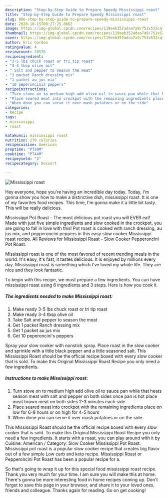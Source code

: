 ```yaml
---
description: "Step-by-Step Guide to Prepare Speedy Mississippi roast"
title: "Step-by-Step Guide to Prepare Speedy Mississippi roast"
slug: 866-step-by-step-guide-to-prepare-speedy-mississippi-roast
date: 2020-10-15T08:27:25.866Z
image: https://img-global.cpcdn.com/recipes/119eeb352adaa7a9/751x532cq70/mississippi-roast-recipe-main-photo.jpg
thumbnail: https://img-global.cpcdn.com/recipes/119eeb352adaa7a9/751x532cq70/mississippi-roast-recipe-main-photo.jpg
cover: https://img-global.cpcdn.com/recipes/119eeb352adaa7a9/751x532cq70/mississippi-roast-recipe-main-photo.jpg
author: Eric Gordon
ratingvalue: 4
reviewcount: 20578
recipeingredient:
- "3-5 lbs chuck roast or tri tip roast"
- "3-4 tbsp olive oil"
- " Salt and pepper to season the meat"
- "1 packet Ranch dressing mix"
- "1 packet au jus mix"
- "10 peperoncinis peppers"
recipeinstructions:
- "Turn stove on to medium high add olive oil to sauce pan while that heats season meat with salt and pepper on both sides once pan is hot place meat brown meat on both sides 2-3 minutes each side"
- "Place seared meat into crockpot with the remaining ingredients place on low for 6-8 hours or on high for 4-5 hours"
- "When done you can serve it over mash potatoes or on the side"
categories:
- Recipe
tags:
- mississippi
- roast

katakunci: mississippi roast 
nutrition: 270 calories
recipecuisine: American
preptime: "PT20M"
cooktime: "PT44M"
recipeyield: "2"
recipecategory: Dessert

---
```



![Mississippi roast](https://img-global.cpcdn.com/recipes/119eeb352adaa7a9/751x532cq70/mississippi-roast-recipe-main-photo.jpg)

Hey everyone, hope you're having an incredible day today. Today, I'm gonna show you how to make a distinctive dish, mississippi roast. It is one of my favorites food recipes. This time, I'm gonna make it a little bit tasty. This will be really delicious.

Mississippi Pot Roast - The most delicious pot roast you will EVER eat! Made with just five simple ingredients and slow cooked in the crockpot, you are going to fall in love with this! Pot roast is cooked with ranch dressing, au jus mix, and pepperoncini peppers in this easy slow cooker Mississippi roast recipe. All Reviews for Mississippi Roast - Slow Cooker Pepperoncini Pot Roast.

Mississippi roast is one of the most favored of recent trending meals in the world. It's easy, it's fast, it tastes delicious. It is enjoyed by millions every day. Mississippi roast is something which I've loved my whole life. They are nice and they look fantastic.


To begin with this recipe, we must prepare a few ingredients. You can have mississippi roast using 6 ingredients and 3 steps. Here is how you cook it.

<!--inarticleads1-->

##### The ingredients needed to make Mississippi roast:

1. Make ready 3-5 lbs chuck roast or tri tip roast
1. Make ready 3-4 tbsp olive oil
1. Take  Salt and pepper to season the meat
1. Get 1 packet Ranch dressing mix
1. Get 1 packet au jus mix
1. Get 10 peperoncini&#39;s peppers


Spray your slow cooker with nonstick spray. Place roast in the slow cooker and sprinkle with a little black pepper and a little seasoned salt. This Mississippi Roast should be the official recipe boxed with every slow cooker that is sold. To make this Original Mississippi Roast Recipe you only need a few ingredients. 

<!--inarticleads2-->

##### Instructions to make Mississippi roast:

1. Turn stove on to medium high add olive oil to sauce pan while that heats season meat with salt and pepper on both sides once pan is hot place meat brown meat on both sides 2-3 minutes each side
1. Place seared meat into crockpot with the remaining ingredients place on low for 6-8 hours or on high for 4-5 hours
1. When done you can serve it over mash potatoes or on the side


This Mississippi Roast should be the official recipe boxed with every slow cooker that is sold. To make this Original Mississippi Roast Recipe you only need a few ingredients. It starts with a roast, you can play around with it by Cuisine: American / Category: Slow Cooker Mississippi Pot Roast. Mississippi pot roast is a popular slow cooker recipe that creates big flavor out of a few simple Low carb and keto recipe. Mississippi Roast or Pepperoncini Pot Roast has been a popular recipe for a. 

So that's going to wrap it up for this special food mississippi roast recipe. Thank you very much for your time. I am sure you will make this at home. There's gonna be more interesting food in home recipes coming up. Don't forget to save this page in your browser, and share it to your loved ones, friends and colleague. Thanks again for reading. Go on get cooking!
